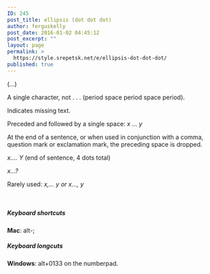 ```yaml
---
ID: 245
post_title: ellipsis (dot dot dot)
author: ferguskelly
post_date: 2016-01-02 04:45:12
post_excerpt: ""
layout: page
permalink: >
  https://style.srepetsk.net/e/ellipsis-dot-dot-dot/
published: true
---
```

(…)

A single character, not . . . (period space period space period).

Indicates missing text.

Preceded and followed by a single space: <em>x … y</em>

At the end of a sentence, or when used in conjunction with a comma, question mark or exclamation mark, the preceding space is dropped.

<em>x…. Y</em> (end of sentence, 4 dots total)

<em>x…?</em>

Rarely used: <em>x,… y or x…, y </em>

&nbsp;
<h5>Keyboard shortcuts</h5>
<strong>Mac</strong>: alt-;
<h5>Keyboard longcuts</h5>
<strong>Windows</strong>: alt+0133 on the numberpad.